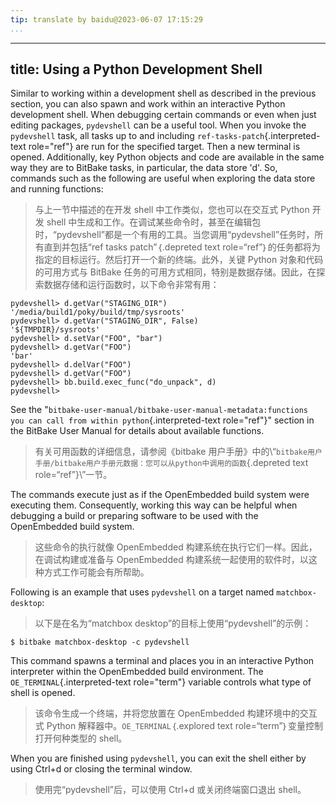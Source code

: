 ```yaml
---
tip: translate by baidu@2023-06-07 17:15:29
...
```

---
title: Using a Python Development Shell
---------------------------------------

Similar to working within a development shell as described in the previous section, you can also spawn and work within an interactive Python development shell. When debugging certain commands or even when just editing packages, `pydevshell` can be a useful tool. When you invoke the `pydevshell` task, all tasks up to and including `ref-tasks-patch`{.interpreted-text role="ref"} are run for the specified target. Then a new terminal is opened. Additionally, key Python objects and code are available in the same way they are to BitBake tasks, in particular, the data store \'d\'. So, commands such as the following are useful when exploring the data store and running functions:

> 与上一节中描述的在开发 shell 中工作类似，您也可以在交互式 Python 开发 shell 中生成和工作。在调试某些命令时，甚至在编辑包时，“pydevshell”都是一个有用的工具。当您调用“pydevshell”任务时，所有直到并包括“ref tasks patch”｛.depreted text role=“ref”｝的任务都将为指定的目标运行。然后打开一个新的终端。此外，关键 Python 对象和代码的可用方式与 BitBake 任务的可用方式相同，特别是数据存储。因此，在探索数据存储和运行函数时，以下命令非常有用：

```
pydevshell> d.getVar("STAGING_DIR")
'/media/build1/poky/build/tmp/sysroots'
pydevshell> d.getVar("STAGING_DIR", False)
'${TMPDIR}/sysroots'
pydevshell> d.setVar("FOO", "bar")
pydevshell> d.getVar("FOO")
'bar'
pydevshell> d.delVar("FOO")
pydevshell> d.getVar("FOO")
pydevshell> bb.build.exec_func("do_unpack", d)
pydevshell>
```

See the \"`bitbake-user-manual/bitbake-user-manual-metadata:functions you can call from within python`{.interpreted-text role="ref"}\" section in the BitBake User Manual for details about available functions.

> 有关可用函数的详细信息，请参阅《bitbake 用户手册》中的\“`bitbake用户手册/bitbake用户手册元数据：您可以从python中调用的函数`{.depreted text role=“ref”}\”一节。

The commands execute just as if the OpenEmbedded build system were executing them. Consequently, working this way can be helpful when debugging a build or preparing software to be used with the OpenEmbedded build system.

> 这些命令的执行就像 OpenEmbedded 构建系统在执行它们一样。因此，在调试构建或准备与 OpenEmbedded 构建系统一起使用的软件时，以这种方式工作可能会有所帮助。

Following is an example that uses `pydevshell` on a target named `matchbox-desktop`:

> 以下是在名为“matchbox desktop”的目标上使用“pydevshell”的示例：

```
$ bitbake matchbox-desktop -c pydevshell
```

This command spawns a terminal and places you in an interactive Python interpreter within the OpenEmbedded build environment. The `OE_TERMINAL`{.interpreted-text role="term"} variable controls what type of shell is opened.

> 该命令生成一个终端，并将您放置在 OpenEmbedded 构建环境中的交互式 Python 解释器中。`OE_TERMINAL`｛.explored text role=“term”｝变量控制打开何种类型的 shell。

When you are finished using `pydevshell`, you can exit the shell either by using Ctrl+d or closing the terminal window.

> 使用完“pydevshell”后，可以使用 Ctrl+d 或关闭终端窗口退出 shell。
